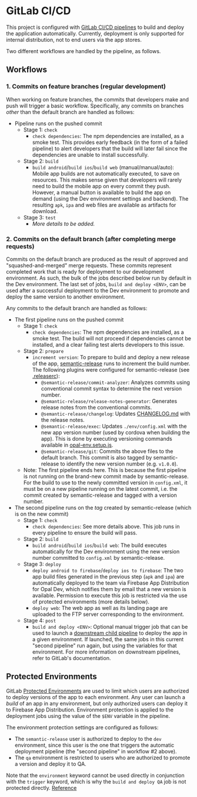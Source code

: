 <!--
SPDX-FileCopyrightText: Copyright (C) 2023 Opal Health Informatics Group at the Research Institute of the McGill University Health Centre <john.kildea@mcgill.ca>

SPDX-License-Identifier: Apache-2.0
-->

# GitLab CI/CD

This project is configured with [GitLab CI/CD pipelines](https://docs.gitlab.com/ee/ci/pipelines/)
to build and deploy the application automatically.
Currently, deployment is only supported for internal distribution, not to end users via the app stores.

Two different workflows are handled by the pipeline, as follows.

## Workflows

### 1. Commits on feature branches (regular development)

When working on feature branches, the commits that developers make and push will trigger a basic workflow.
Specifically, any commits on branches _other_ than the default branch are handled as follows:

- Pipeline runs on the pushed commit
  - Stage 1: `check`
    - `check dependencies`: The npm dependencies are installed, as a smoke test.
      This provides early feedback (in the form of a failed pipeline) to alert developers that the build will later fail
      since the dependencies are unable to install successfully.
  - Stage 2: `build`
    - `build android`/`build ios`/`build web` (manual/manual/auto): Mobile app builds are not automatically executed, to save on resources.
      This makes sense given that developers will rarely need to build the mobile app on every commit they push.
      However, a manual button is available to build the app on demand (using the Dev environment settings and backend).
      The resulting `apk`, `ipa` and web files are available as artifacts for download.
  - Stage 3: `test`
    - _More details to be added._

### 2. Commits on the default branch (after completing merge requests)

Commits on the default branch are produced as the result of approved and "squashed-and-merged" merge requests.
These commits represent completed work that is ready for deployment to our development environment.
As such, the bulk of the jobs described below run by default in the Dev environment.
The last set of jobs, `build and deploy <ENV>`, can be used after a successful deployment to the Dev environment
to promote and deploy the same version to another environment.

Any commits to the default branch are handled as follows:

- The first pipeline runs on the pushed commit
  - Stage 1: `check`
    - `check dependencies`: The npm dependencies are installed, as a smoke test.
      The build will not proceed if dependencies cannot be installed, and a clear failing test alerts developers
      to this issue.
  - Stage 2: `prepare`
    - `increment version`: To prepare to build and deploy a new release of the app,
      [semantic-release](https://github.com/semantic-release/semantic-release) runs to increment the build number.
      The following plugins were configured for semantic-release (see [.releaserc](../../.releaserc)):
      - `@semantic-release/commit-analyzer`: Analyzes commits using conventional commit syntax
        to determine the next version number.
      - `@semantic-release/release-notes-generator`: Generates release notes from the conventional commits.
      - `@semantic-release/changelog`: Updates [CHANGELOG.md](../../CHANGELOG.md) with the release notes.
      - `@semantic-release/exec`: Updates `./env/config.xml` with the new app version number (used by cordova
        when building the app).
        This is done by executing versioning commands available in [opal-env.setup.js](../../opal-env.setup.js).
      - `@semantic-release/git`: Commits the above files to the default branch.
        This commit is also tagged by semantic-release to identify the new version number (e.g. `v1.0.0`).
  - Note: The first pipeline ends here. This is because the first pipeline is not running on
    the brand-new commit made by semantic-release. For the build to use to the newly committed version in `config.xml`,
    it must be on a new pipeline running on the latest commit, i.e. the commit created by semantic-release
    and tagged with a version number.
- The second pipeline runs on the _tag_ created by semantic-release (which is on the new commit)
  - Stage 1: `check`
    - `check dependencies`: See more details above. This job runs in every pipeline to ensure the build will pass.
  - Stage 2: `build`
    - `build android`/`build ios`/`build web`: The build executes automatically for the Dev environment
      using the new version number committed to `config.xml` by semantic-release.
  - Stage 3: `deploy`
    - `deploy android to firebase`/`deploy ios to firebase`: The two app build files generated in the previous step
      (`apk` and `ipa`) are automatically deployed to the team via Firebase App Distribution for Opal Dev,
      which notifies them by email that a new version is available.
      Permission to execute this job is restricted via the use of protected environments (more details below).
    - `deploy web`: The web app as well as its landing page are uploaded to the FTP server corresponding to the environment.
  - Stage 4: `post`
    - `build and deploy <ENV>`: Optional manual trigger job that can be used to launch a [downstream child pipeline](https://docs.gitlab.com/ee/ci/pipelines/downstream_pipelines.html#parent-child-pipelines)
      to deploy the app in a given environment. If launched, the same jobs in this current "second pipeline" run again,
      but using the variables for that environment.
      For more information on downstream pipelines, refer to GitLab's documentation.

## Protected Environments

GitLab [Protected Environments](https://docs.gitlab.com/ee/ci/environments/protected_environments.html)
are used to limit which users are authorized to deploy versions of the app to each environment.
Any user can launch a _build_ of an app in any environment, but only authorized users can deploy it
to Firebase App Distribution.
Environment protection is applied to the deployment jobs using the value of the `$ENV` variable in the pipeline.

The environment protection settings are configured as follows:

- The `semantic-release` user is authorized to deploy to the `dev` environment, since this user is the one that triggers
the automatic deployment pipeline (the "second pipeline" in workflow #2 above).
- The `qa` environment is restricted to users who are authorized to promote a version and deploy it to QA.

Note that the `environment` keyword cannot be used directly in conjunction with the `trigger` keyword, which is why the
`build and deploy QA` job is not protected directly. [Reference](https://stackoverflow.com/questions/70768874/gitlab-ci-using-environment-key-with-trigger-in-job)
